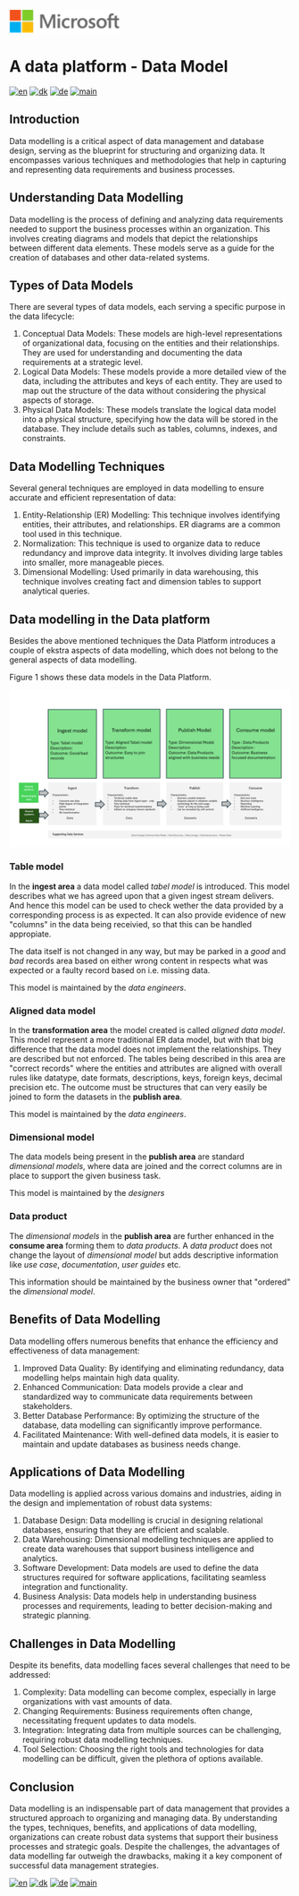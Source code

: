 ![microsoft](../images/microsoft.png)

# A data platform - Data Model

[![en](https://img.shields.io/badge/lang-en-red.svg)](DataModel.md)
[![dk](https://img.shields.io/badge/lang-dk-green.svg)](DataModel-da.md)
[![de](https://img.shields.io/badge/lang-de-yellow.svg)](DataModel-de.md)
[![main](https://img.shields.io/badge/main-document-blue.svg)](../README.md)

## Introduction

Data modelling is a critical aspect of data management and database design, serving as the blueprint for structuring and organizing data. It encompasses various techniques and methodologies
that help in capturing and representing data requirements and business processes.

## Understanding Data Modelling

Data modelling is the process of defining and analyzing data requirements needed to support the business processes within an organization. This involves creating diagrams and models that depict the relationships between different data elements. These models serve as a guide for the creation of databases and other data-related systems.

## Types of Data Models

There are several types of data models, each serving a specific purpose in the data lifecycle:

1) Conceptual Data Models: These models are high-level representations of organizational data, focusing on the entities and their relationships. They are used for understanding and documenting the data requirements at a strategic level.
2) Logical Data Models: These models provide a more detailed view of the data, including the attributes and keys of each entity. They are used to map out the structure of the data without considering the physical aspects of storage.
3) Physical Data Models: These models translate the logical data model into a physical structure, specifying how the data will be stored in the database. They include details such as tables, columns, indexes, and constraints.

## Data Modelling Techniques

Several general techniques are employed in data modelling to ensure accurate and efficient representation of data:

1) Entity-Relationship (ER) Modelling: This technique involves identifying entities, their attributes, and relationships. ER diagrams are a common tool used in this technique.
2) Normalization: This technique is used to organize data to reduce redundancy and improve data integrity. It involves dividing large tables into smaller, more manageable pieces.
3) Dimensional Modelling: Used primarily in data warehousing, this technique involves creating fact and dimension tables to support analytical queries.

## Data modelling in the Data platform

Besides the above mentioned techniques the Data Platform introduces a couple of ekstra aspects of data modelling, which does not belong to the general aspects of data modelling.

Figure 1 shows these data models in the Data Platform.

![figure 1](../images/english/Slide13.png)

### Table model

In the **ingest area** a data model called *tabel model* is introduced. This model describes what we has agreed upon that a given ingest stream delivers. And hence this model
can be used to check wether the data provided by a corresponding process is as expected. It can also provide evidence of new "columns" in the data being receivied, so that this can be
handled appropiate.

The data itself is not changed in any way, but may be parked in a *good* and *bad* records area based on either wrong content in respects what was expected or 
a faulty record based on i.e. missing data.

This model is maintained by the *data engineers*.

### Aligned data model

In the **transformation area** the model created is called *aligned data model*. This model represent a more traditional ER data model, but with that big difference that the data model
does not implement the relationships. They are described but not enforced. The tables being described in this area are "correct records" where the entities and attributes are aligned with
overall rules like datatype, date formats, descriptions, keys, foreign keys, decimal precision etc. The outcome must be structures that can very easily be joined to form 
the datasets in the **publish area**.

This model is maintained by the *data engineers*.

### Dimensional model

The data models being present in the **publish area** are standard *dimensional models*, where data are joined and the correct columns are in place to support the given business task.

This model is maintained by the *designers*

### Data product

The *dimensional models* in the **publish area** are further enhanced in the **consume area** forming them to *data products*. A *data product* does not change the layout of *dimensional model*
but adds descriptive information like *use case*, *documentation*, *user guides* etc.

This information should be maintained by the business owner that "ordered" the *dimensional model*.

## Benefits of Data Modelling

Data modelling offers numerous benefits that enhance the efficiency and effectiveness of data management:

1) Improved Data Quality: By identifying and eliminating redundancy, data modelling helps maintain high data quality.
2) Enhanced Communication: Data models provide a clear and standardized way to communicate data requirements between stakeholders.
3) Better Database Performance: By optimizing the structure of the database, data modelling can significantly improve performance.
4) Facilitated Maintenance: With well-defined data models, it is easier to maintain and update databases as business needs change.

## Applications of Data Modelling

Data modelling is applied across various domains and industries, aiding in the design and implementation of robust data systems:

1) Database Design: Data modelling is crucial in designing relational databases, ensuring that they are efficient and scalable.
2) Data Warehousing: Dimensional modelling techniques are applied to create data warehouses that support business intelligence and analytics.
3) Software Development: Data models are used to define the data structures required for software applications, facilitating seamless integration and functionality.
4) Business Analysis: Data models help in understanding business processes and requirements, leading to better decision-making and strategic planning.

## Challenges in Data Modelling

Despite its benefits, data modelling faces several challenges that need to be addressed:

1) Complexity: Data modelling can become complex, especially in large organizations with vast amounts of data.
2) Changing Requirements: Business requirements often change, necessitating frequent updates to data models.
3) Integration: Integrating data from multiple sources can be challenging, requiring robust data modelling techniques.
4) Tool Selection: Choosing the right tools and technologies for data modelling can be difficult, given the plethora of options available.

## Conclusion

Data modelling is an indispensable part of data management that provides a structured approach to organizing and managing data. By understanding the types, techniques, benefits, and applications of data modelling, organizations can create robust data systems that support their business processes and strategic goals. Despite the challenges, the advantages of data modelling far outweigh the drawbacks, making it a key component of successful data management strategies.

[![en](https://img.shields.io/badge/lang-en-red.svg)](DataModel.md)
[![dk](https://img.shields.io/badge/lang-dk-green.svg)](DataModel-da.md)
[![de](https://img.shields.io/badge/lang-de-yellow.svg)](DataModel-de.md)
[![main](https://img.shields.io/badge/main-document-blue.svg)](../README.md)